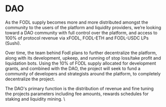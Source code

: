 # DAO

As the FODL supply becomes more and more distributed amongst the community to the users of the platform and liquidity providers, we’re looking toward a DAO community with full control over the platform, and access to 100% of protocol revenue via xFODL, FODL-ETH and FODL-USDC LPs (Sushi).&#x20;

Over time, the team behind Fodl plans to further decentralize the platform, along with its development, upkeep, and running of stop loss/take profit and liquidation bots. Using the 10% of FODL supply allocated for development grants, and combined with the DAO, the project will seek to fund a community of developers and strategists around the platform, to completely decentralize the project.&#x20;

The DAO's primary function is the distribution of revenue and fine tuning the projects parameters including fee amounts, rewards schedules for staking and liquidity mining. \
